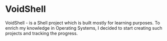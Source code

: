 # VoidShell
VoidShell - is a Shell project which is built mostly for learning purposes. To enrich my knowledge in Operating Systems, I decided to start creating such projects and tracking the progress.
